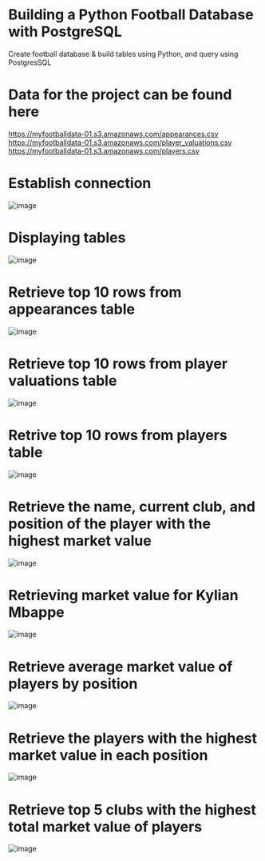 # Building a Python Football Database with PostgreSQL <br>
Create football database & build tables using Python, and query using PostgresSQL

# Data for the project can be found here
https://myfootballdata-01.s3.amazonaws.com/appearances.csv \
https://myfootballdata-01.s3.amazonaws.com/player_valuations.csv \
https://myfootballdata-01.s3.amazonaws.com/players.csv

# Establish connection
![image](https://github.com/rajaravindp/createDBwithPy/assets/118573661/e7216d5c-029f-44ab-93be-f44efd99c274)

# Displaying tables
![image](https://github.com/rajaravindp/createDBwithPy/assets/118573661/279e2816-44f6-456a-a8ee-7a46a89ebf31)

# Retrieve top 10 rows from appearances table
![image](https://github.com/rajaravindp/createDBwithPy/assets/118573661/d68c9a54-673e-489e-a542-1bfc30734982)

# Retrieve top 10 rows from player valuations table
![image](https://github.com/rajaravindp/createDBwithPy/assets/118573661/8f44d3d9-97f6-44f6-9de9-7ff54ac37979)

# Retrive top 10 rows from players table
![image](https://github.com/rajaravindp/createDBwithPy/assets/118573661/1e8d47a2-4517-403d-889d-ac27003fac86)

# Retrieve the name, current club, and position of the player with the highest market value
![image](https://github.com/rajaravindp/createDBwithPy/assets/118573661/3fc4b408-551b-458f-ac78-b1d53c101516)

# Retrieving market value for Kylian Mbappe
![image](https://github.com/rajaravindp/createDBwithPy/assets/118573661/615af31e-7cba-4a97-8056-6dfeec44ce24)

# Retrieve average market value of players by position
![image](https://github.com/rajaravindp/createDBwithPy/assets/118573661/0816e002-adb7-43bf-9f6f-5e09d37dfe35)

# Retrieve the players with the highest market value in each position
![image](https://github.com/rajaravindp/createDBwithPy/assets/118573661/7d4c44d1-d8a9-428b-b18a-a07bfc5c6d48)

# Retrieve top 5 clubs with the highest total market value of players
![image](https://github.com/rajaravindp/createDBwithPy/assets/118573661/d277f504-1165-4cef-99c5-6f83430e9f1a)
